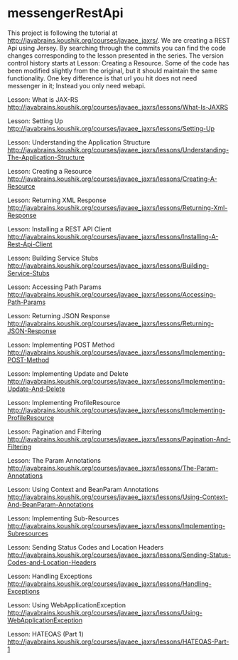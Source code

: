 # messengerRestApi

This project is following the tutorial at http://javabrains.koushik.org/courses/javaee_jaxrs/.
We are creating a REST Api using Jersey. By searching through the commits you can find the code changes
corresponding to the lesson presented in the series. The version control history starts at Lesson: Creating a Resource.
Some of the code has been modified slightly from the original, but it should maintain the same functionality. One key
difference is that url you hit does not need messenger in it; Instead you only need webapi.

Lesson: What is JAX-RS
http://javabrains.koushik.org/courses/javaee_jaxrs/lessons/What-Is-JAXRS

Lesson: Setting Up
http://javabrains.koushik.org/courses/javaee_jaxrs/lessons/Setting-Up

Lesson: Understanding the Application Structure
http://javabrains.koushik.org/courses/javaee_jaxrs/lessons/Understanding-The-Application-Structure

Lesson: Creating a Resource
http://javabrains.koushik.org/courses/javaee_jaxrs/lessons/Creating-A-Resource

Lesson: Returning XML Response
http://javabrains.koushik.org/courses/javaee_jaxrs/lessons/Returning-Xml-Response

Lesson: Installing a REST API Client
http://javabrains.koushik.org/courses/javaee_jaxrs/lessons/Installing-A-Rest-Api-Client

Lesson: Building Service Stubs
http://javabrains.koushik.org/courses/javaee_jaxrs/lessons/Building-Service-Stubs

Lesson: Accessing Path Params
http://javabrains.koushik.org/courses/javaee_jaxrs/lessons/Accessing-Path-Params

Lesson: Returning JSON Response
http://javabrains.koushik.org/courses/javaee_jaxrs/lessons/Returning-JSON-Response

Lesson: Implementing POST Method
http://javabrains.koushik.org/courses/javaee_jaxrs/lessons/Implementing-POST-Method

Lesson: Implementing Update and Delete
http://javabrains.koushik.org/courses/javaee_jaxrs/lessons/Implementing-Update-And-Delete

Lesson: Implementing ProfileResource
http://javabrains.koushik.org/courses/javaee_jaxrs/lessons/Implementing-ProfileResource

Lesson: Pagination and Filtering
http://javabrains.koushik.org/courses/javaee_jaxrs/lessons/Pagination-And-Filtering

Lesson: The Param Annotations
http://javabrains.koushik.org/courses/javaee_jaxrs/lessons/The-Param-Annotations

Lesson: Using Context and BeanParam Annotations
http://javabrains.koushik.org/courses/javaee_jaxrs/lessons/Using-Context-And-BeanParam-Annotations

Lesson: Implementing Sub-Resources
http://javabrains.koushik.org/courses/javaee_jaxrs/lessons/Implementing-Subresources

Lesson: Sending Status Codes and Location Headers
http://javabrains.koushik.org/courses/javaee_jaxrs/lessons/Sending-Status-Codes-and-Location-Headers

Lesson: Handling Exceptions
http://javabrains.koushik.org/courses/javaee_jaxrs/lessons/Handling-Exceptions

Lesson: Using WebApplicationException
http://javabrains.koushik.org/courses/javaee_jaxrs/lessons/Using-WebApplicationException

Lesson: HATEOAS (Part 1)
http://javabrains.koushik.org/courses/javaee_jaxrs/lessons/HATEOAS-Part-1
